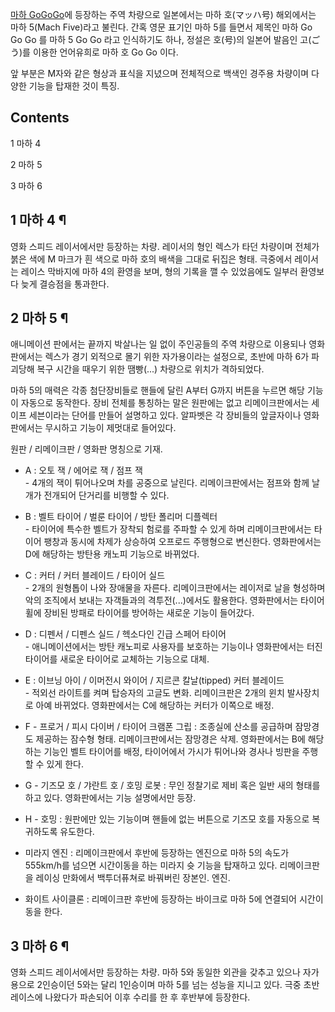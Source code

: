 [마하 GoGoGo](%EB%A7%88%ED%95%98%20GoGoGo.md)에 등장하는 주역 차량으로 일본에서는 마하 호(マッハ号)
해외에서는 마하 5(Mach Five)라고 불린다. 간혹 영문 표기인 마하 5를 들면서 제목인 마하 Go Go Go 를 마하 5 Go Go
라고 인식하기도 하나, 정설은 호(号)의 일본어 발음인 고(ごう)를 이용한 언어유희로 마하 호 Go Go 이다.

앞 부분은 M자와 같은 형상과 표식을 지녔으며 전체적으로 백색인 경주용 차량이며 다양한 기능을 탑재한 것이 특징.  

## Contents

    

1 마하 4

2 마하 5

3 마하 6

## 1 마하 4 ¶

영화 스피드 레이서에서만 등장하는 차량. 레이서의 형인 렉스가 타던 차량이며 전체가 붉은 색에 M 마크가 흰 색으로 마하 호의 배색을 그대로
뒤집은 형태. 극중에서 레이서는 레이스 막바지에 마하 4의 환영을 보며, 형의 기록을 깰 수 있었음에도 일부러 환영보다 늦게 결승점을
통과한다.  

## 2 마하 5 ¶

애니메이션 판에서는 끝까지 박살나는 일 없이 주인공들의 주역 차량으로 이용되나 영화판에서는 렉스가 경기 외적으로 몰기 위한 자가용이라는
설정으로, 초반에 마하 6가 파괴당해 복구 시간을 때우기 위한 땜빵(...) 차량으로 위치가 격하되었다.  

  

마하 5의 매력은 각종 첨단장비들로 핸들에 달린 A부터 G까지 버튼을 누르면 해당 기능이 자동으로 동작한다. 장비 전체를 통칭하는 말은
원판에는 없고 리메이크판에서는 세이프 세븐이라는 단어를 만들어 설명하고 있다. 알파벳은 각 장비들의 앞글자이나 영화판에서는 무시하고 기능이
제멋대로 들어있다.  

  

원판 / 리메이크판 / 영화판 명칭으로 기재.  

  
  

  * A : 오토 잭 / 에어로 잭 / 점프 잭   
\- 4개의 잭이 튀어나오며 차를 공중으로 날린다. 리메이크판에서는 점프와 함께 날개가 전개되어 단거리를 비행할 수 있다.  

  * B : 벨트 타이어 / 벌룬 타이어 / 방탄 폴리머 디플렉터  
\- 타이어에 특수한 벨트가 장착되 험로를 주파할 수 있게 하며 리메이크판에서는 타이어 팽창과 동시에 차제가 상승하여 오프로드 주행형으로
변신한다. 영화판에서는 D에 해당하는 방탄용 캐노피 기능으로 바뀌었다.  

  * C : 커터 / 커터 블레이드 / 타이어 실드  
\- 2개의 원형톱이 나와 장애물을 자른다. 리메이크판에서는 레이저로 날을 형성하며 악의 조직에서 보내는 자객들과의 격투전(...)에서도
활용한다. 영화판에서는 타이어 휠에 장비된 방패로 타이어를 방어하는 새로운 기능이 들어갔다.  

  * D : 디펜서 / 디펜스 실드 / 헥소다인 긴급 스페어 타이어  
\- 애니메이션에서는 방탄 캐노피로 사용자를 보호하는 기능이나 영화판에서는 터진 타이어를 새로운 타이어로 교체하는 기능으로 대체.  

  * E : 이브닝 아이 / 이머전시 와이어 / 지르콘 칼날(tipped) 커터 블레이드  
\- 적외선 라이트를 켜며 탑승자의 고글도 변화. 리메이크판은 2개의 윈치 발사장치로 아예 바뀌었다. 영화판에서는 C에 해당하는 커터가
이쪽으로 배정.  

  * F - 프로거 / 피시 다이버 / 타이어 크램폰 그립 : 조종실에 산소를 공급하며 잠망경도 제공하는 잠수형 형태. 리메이크판에서는 잠망경은 삭제. 영화판에서는 B에 해당하는 기능인 벨트 타이어를 배정, 타이어에서 가시가 튀어나와 경사나 빙판을 주행할 수 있게 한다.  

  * G - 기즈모 호 / 갸란트 호 / 호밍 로봇 : 무인 정찰기로 제비 혹은 일반 새의 형태를 하고 있다. 영화판에서는 기능 설명에서만 등장.  

  * H - 호밍 : 원판에만 있는 기능이며 핸들에 없는 버튼으로 기즈모 호를 자동으로 복귀하도록 유도한다.  

  * 미라지 엔진 : 리메이크판에서 후반에 등장하는 엔진으로 마하 5의 속도가 555km/h를 넘으면 시간이동을 하는 미라지 슛 기능을 탑재하고 있다. 리메이크판을 레이싱 만화에서 백투더퓨쳐로 바꿔버린 장본인. 엔진.  

  * 화이트 사이클론 : 리메이크판 후반에 등장하는 바이크로 마하 5에 연결되어 시간이동을 한다.  

## 3 마하 6 ¶

영화 스피드 레이서에서만 등장하는 차량. 마하 5와 동일한 외관을 갖추고 있으나 자가용으로 2인승이던 5와는 달리 1인승이며 마하 5를 넘는
성능을 지니고 있다. 극중 초반 레이스에 나왔다가 파손되어 이후 수리를 한 후 후반부에 등장한다.  

